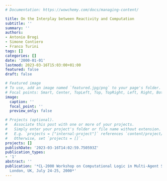 ```yaml
---
# Documentation: https://wowchemy.com/docs/managing-content/

title: On the Interplay between Reactivity and Computation
subtitle: ''
summary: ''
authors:
- Antonio Brogi
- Simone Contiero
- Franco Turini
tags: []
categories: []
date: '2000-01-01'
lastmod: 2023-03-16T15:03:00+01:00
featured: false
draft: false

# Featured image
# To use, add an image named `featured.jpg/png` to your page's folder.
# Focal points: Smart, Center, TopLeft, Top, TopRight, Left, Right, BottomLeft, Bottom, BottomRight.
image:
  caption: ''
  focal_point: ''
  preview_only: false

# Projects (optional).
#   Associate this post with one or more of your projects.
#   Simply enter your project's folder or file name without extension.
#   E.g. `projects = ["internal-project"]` references `content/project/deep-learning/index.md`.
#   Otherwise, set `projects = []`.
projects: []
publishDate: '2023-03-16T14:02:59.750593Z'
publication_types:
- '1'
abstract: ''
publication: '*CL-2000 Workshop on Computational Logic in Multi-Agent Systems (CLIMA-00),
  London, UK, July 24-25, 2000*'
---
```

